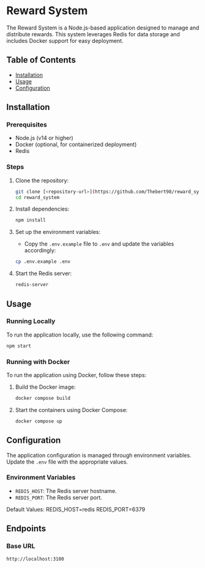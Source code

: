 # Reward System

The Reward System is a Node.js-based application designed to manage and distribute rewards. This system leverages Redis for data storage and includes Docker support for easy deployment.

## Table of Contents

- [Installation](#installation)
- [Usage](#usage)
- [Configuration](#configuration)
## Installation

### Prerequisites

- Node.js (v14 or higher)
- Docker (optional, for containerized deployment)
- Redis

### Steps

1. Clone the repository:
    ```bash
    git clone [<repository-url>](https://github.com/Thebert98/reward_system.git)
    cd reward_system
    ```

2. Install dependencies:
    ```bash
    npm install
    ```

3. Set up the environment variables:
    - Copy the `.env.example` file to `.env` and update the variables accordingly:
    ```bash
    cp .env.example .env
    ```

4. Start the Redis server:
    ```bash
    redis-server
    ```

## Usage

### Running Locally

To run the application locally, use the following command:
```bash
npm start
```

### Running with Docker

To run the application using Docker, follow these steps:

1. Build the Docker image:
    ```bash
    docker compose build
    ```

2. Start the containers using Docker Compose:
    ```bash
    docker compose up
    ```

## Configuration

The application configuration is managed through environment variables. Update the `.env` file with the appropriate values.

### Environment Variables

- `REDIS_HOST`: The Redis server hostname.
- `REDIS_PORT`: The Redis server port.

Default Values:
REDIS_HOST=redis
REDIS_PORT=6379

## Endpoints

### Base URL

```
http://localhost:3100
```
